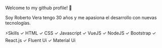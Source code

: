   Welcome to my github profile! 🥳

Soy Roberto Vera tengo 30 años y me apasiona el desarrollo con nuevas tecnologías.

⚡️Skills
✓  HTML
✓  CSS
✓  Javascript
✓  VueJS
✓  NodeJS
✓  Bootstrap
✓  React.js
✓  Fluent Ui
✓  Material Ui


